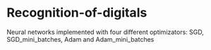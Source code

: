 # Recognition-of-digitals
Neural networks implemented with four different optimizators: SGD, SGD_mini_batches, Adam and Adam_mini_batches

